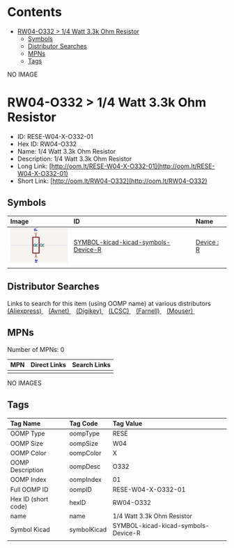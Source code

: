 



Contents
========

* [RW04-O332 > 1/4 Watt 3.3k Ohm Resistor](#rw04-o332--14-watt-33k-ohm-resistor)
	* [Symbols](#symbols)
	* [Distributor Searches](#distributor-searches)
	* [MPNs](#mpns)
	* [Tags](#tags)
  
NO IMAGE  
# RW04-O332 > 1/4 Watt 3.3k Ohm Resistor

- ID: RESE-W04-X-O332-01
- Hex ID: RW04-O332
- Name: 1/4 Watt 3.3k Ohm Resistor
- Description: 1/4 Watt 3.3k Ohm Resistor
- Long Link: [http://oom.lt/RESE-W04-X-O332-01](http://oom.lt/RESE-W04-X-O332-01)
- Short Link: [http://oom.lt/RW04-O332](http://oom.lt/RW04-O332)

## Symbols
  

|Image|ID|Name|
| :--- | :--- | :--- |
|[![](https://raw.githubusercontent.com/oomlout/oomlout_OOMP_eda_V2/main/SYMBOL/kicad/kicad-symbols/Device/R/image_140.png)](https://github.com/oomlout/oomlout_OOMP_eda_V2/tree/main/SYMBOL/kicad/kicad-symbols/Device/R/)|[SYMBOL-kicad-kicad-symbols-Device-R](https://github.com/oomlout/oomlout_OOMP_eda_V2/tree/main/SYMBOL/kicad/kicad-symbols/Device/R/)|[Device : R](https://github.com/oomlout/oomlout_OOMP_eda_V2/tree/main/SYMBOL/kicad/kicad-symbols/Device/R/)|
||||

## Distributor Searches
  
Links to search for this item (using OOMP name) at various distributors  
[(Aliexpress) ](https://www.aliexpress.com/wholesale?SearchText=11171/4+Watt+3.3k+Ohm+Resistor)&nbsp;&nbsp;&nbsp;[(Avnet) ](https://www.avnet.com/shop/us/search/1/4+Watt+3.3k+Ohm+Resistor)&nbsp;&nbsp;&nbsp;[(Digikey) ](https://www.digikey.co.uk/en/products/result?s=1/4+Watt+3.3k+Ohm+Resistor)&nbsp;&nbsp;&nbsp;[(LCSC) ](https://www.lcsc.com/search?q=1/4+Watt+3.3k+Ohm+Resistor)&nbsp;&nbsp;&nbsp;[(Farnell) ](https://uk.farnell.com/search?st=1/4+Watt+3.3k+Ohm+Resistor)&nbsp;&nbsp;&nbsp;[(Mouser) ](https://www.mouser.com/c/?q=1/4+Watt+3.3k+Ohm+Resistor)&nbsp;&nbsp;&nbsp;
## MPNs
  
Number of MPNs: 0  

|MPN|Direct Links|Search Links|
| :--- | :--- | :--- |
||||
  
NO IMAGES  
## Tags
  

|Tag Name|Tag Code|Tag Value|
| :--- | :--- | :--- |
|OOMP Type|oompType|RESE|
|OOMP Size|oompSize|W04|
|OOMP Color|oompColor|X|
|OOMP Description|oompDesc|O332|
|OOMP Index|oompIndex|01|
|Full OOMP ID|oompID|RESE-W04-X-O332-01|
|Hex ID (short code)|hexID|RW04-O332|
|name|name|1/4 Watt 3.3k Ohm Resistor|
|Symbol Kicad|symbolKicad|SYMBOL-kicad-kicad-symbols-Device-R|
||||
